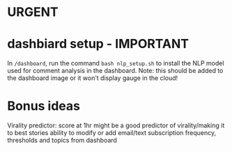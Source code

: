
# URGENT
# dashbiard setup - IMPORTANT
In `/dashboard`, run the command `bash nlp_setup.sh` to install the NLP model used for comment analysis in the dashboard.
Note: this should be added to the dashboard image or it won't display gauge in the cloud!

# Bonus ideas
Virality predictor: score at 1hr might be a good predictor of virality/making it to best stories
ability to modify or add email/text subscription frequency, thresholds and topics from dashboard
